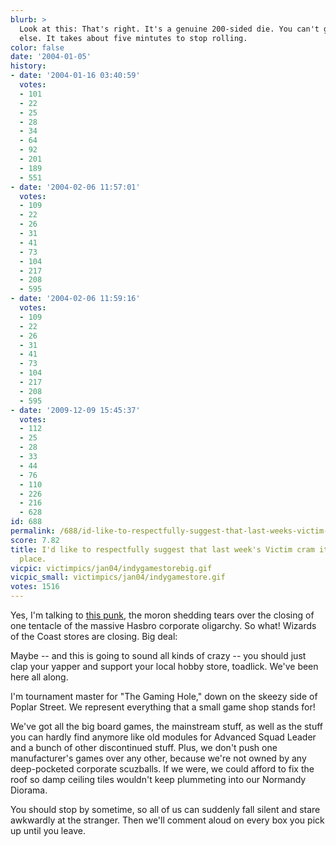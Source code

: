 ```yaml
---
blurb: >
  Look at this: That's right. It's a genuine 200-sided die. You can't get this anywhere
  else. It takes about five mintutes to stop rolling.
color: false
date: '2004-01-05'
history:
- date: '2004-01-16 03:40:59'
  votes:
  - 101
  - 22
  - 25
  - 28
  - 34
  - 64
  - 92
  - 201
  - 189
  - 551
- date: '2004-02-06 11:57:01'
  votes:
  - 109
  - 22
  - 26
  - 31
  - 41
  - 73
  - 104
  - 217
  - 208
  - 595
- date: '2004-02-06 11:59:16'
  votes:
  - 109
  - 22
  - 26
  - 31
  - 41
  - 73
  - 104
  - 217
  - 208
  - 595
- date: '2009-12-09 15:45:37'
  votes:
  - 112
  - 25
  - 28
  - 33
  - 44
  - 76
  - 110
  - 226
  - 216
  - 628
id: 688
permalink: /688/id-like-to-respectfully-suggest-that-last-weeks-victim-cram-it-in-an-uncomfortable-place/
score: 7.82
title: I'd like to respectfully suggest that last week's Victim cram it in an uncomfortable
  place.
vicpic: victimpics/jan04/indygamestorebig.gif
vicpic_small: victimpics/jan04/indygamestore.gif
votes: 1516
---
```


Yes, I'm talking to [this punk](@/victim/687.md), the moron shedding
tears over the closing of one tentacle of the massive Hasbro corporate
oligarchy. So what! Wizards of the Coast stores are closing. Big deal:

Maybe -- and this is going to sound all kinds of crazy -- you should
just clap your yapper and support your local hobby store, toadlick.
We've been here all along.

I'm tournament master for "The Gaming Hole," down on the skeezy side of
Poplar Street. We represent everything that a small game shop stands
for!

We've got all the big board games, the mainstream stuff, as well as the
stuff you can hardly find anymore like old modules for Advanced Squad
Leader and a bunch of other discontinued stuff. Plus, we don't push one
manufacturer's games over any other, because we're not owned by any
deep-pocketed corporate scuzballs. If we were, we could afford to fix
the roof so damp ceiling tiles wouldn't keep plummeting into our
Normandy Diorama.

You should stop by sometime, so all of us can suddenly fall silent and
stare awkwardly at the stranger. Then we'll comment aloud on every box
you pick up until you leave.
